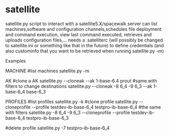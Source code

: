 satellite
=========

satellite.py script to interact with a satellite5.X/spacewalk server
can list machines,software and configuration channels,schedules file deployment and command execution, view last command executed, retrieves and uploads configuration files,...
needs a .satelliterc (will possibly be changed to satellite.ini or something like that in the future) to define credentials (and also custominfo that you want to be retrieved when running satellite.py -m)

Examples

MACHINE
#list machines
satellite.py -m

AK
#clone a AK
satellite.py --cloneak --ak 1-base-6.4 prout
#same with filters to change destinations
satellite.py --cloneak -8 6_4 -9 6_3 --ak 1-base-6_4 base-6_3


PROFILES
#list profiles
satellite.py -k
#clone profile
satellite.py  --cloneprofile --profile  testdev-ib-base-6_4 testpro-ib-base-6_4
#the same with filters
satellite.py  -8 6_4 -9 6_3 --cloneprofile --profile  testdev-ib-base-6_4 testpro-ib-base-6_3

#delete profile
satellite.py -7 testpro-ib-base-6_4


